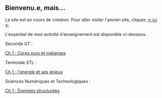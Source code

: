 ## Bienvenu.e, mais...

Le site est en cours de création. Pour aller visiter l'ancien site, cliquez [-> ici <-](https://sites.google.com/view/cyril-sturtz/accueil?authuser=0)

L'essentiel de mon activité d'enseignement est disponible ci-dessous.

Seconde GT :

[Ch 1 : Corps purs et mélanges](Ch1_CPM.pdf)

Terminale STL :

[Ch 1 : l'energie et ses enjeux](enjeu_energie.pdf)

Sciences Numériques et Technologiques :

[Ch 1 : Données structurées](Ch1_donnees.pdf)
